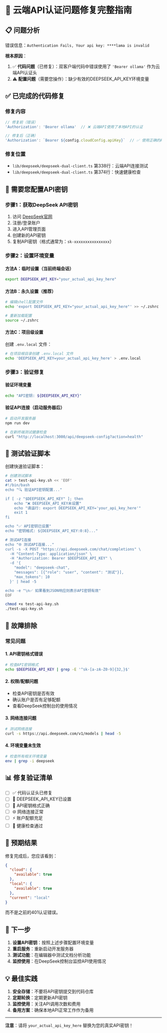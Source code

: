 # 🔧 云端API认证问题修复完整指南

## 📋 问题分析
错误信息：`Authentication Fails, Your api key: ****lama is invalid`

**根本原因**：
1. ✅ **代码问题**（已修复）：双客户端代码中错误使用了 `'Bearer ollama'` 作为云端API认证头
2. ⚠️ **配置问题**（需要您操作）：缺少有效的DEEPSEEK_API_KEY环境变量

## ✅ 已完成的代码修复

### 修复内容
```typescript
// 修复前（错误）
'Authorization': 'Bearer ollama'  // ❌ 云端API使用了本地API的认证

// 修复后（正确）
'Authorization': `Bearer ${config.cloudConfig.apiKey}`  // ✅ 使用正确的API密钥
```

### 修复位置
- `lib/deepseek/deepseek-dual-client.ts` 第338行：云端API连接测试
- `lib/deepseek/deepseek-dual-client.ts` 第374行：快速健康检查

## 🔑 需要您配置API密钥

### 步骤1：获取DeepSeek API密钥
1. 访问 [DeepSeek官网](https://platform.deepseek.com/)
2. 注册/登录账户
3. 进入API管理页面
4. 创建新的API密钥
5. 复制API密钥（格式通常为：`sk-xxxxxxxxxxxxxxxx`）

### 步骤2：设置环境变量

#### 方法A：临时设置（当前终端会话）
```bash
export DEEPSEEK_API_KEY="your_actual_api_key_here"
```

#### 方法B：永久设置（推荐）
```bash
# 编辑shell配置文件
echo 'export DEEPSEEK_API_KEY="your_actual_api_key_here"' >> ~/.zshrc

# 重新加载配置
source ~/.zshrc
```

#### 方法C：项目级设置
创建 `.env.local` 文件：
```bash
# 在项目根目录创建 .env.local 文件
echo 'DEEPSEEK_API_KEY=your_actual_api_key_here' > .env.local
```

### 步骤3：验证修复

#### 验证环境变量
```bash
echo "API密钥: ${DEEPSEEK_API_KEY}"
```

#### 验证API连接（启动服务器后）
```bash
# 启动开发服务器
npm run dev

# 在新终端测试健康检查
curl "http://localhost:3000/api/deepseek-config?action=health"
```

## 🧪 测试验证脚本

创建快速验证脚本：
```bash
# 创建测试脚本
cat > test-api-key.sh << 'EOF'
#!/bin/bash
echo "🔍 验证API密钥配置..."

if [ -z "$DEEPSEEK_API_KEY" ]; then
    echo "❌ DEEPSEEK_API_KEY未设置"
    echo "请运行: export DEEPSEEK_API_KEY='your_api_key_here'"
    exit 1
fi

echo "✅ API密钥已设置"
echo "密钥格式: ${DEEPSEEK_API_KEY:0:8}..."

# 测试API连接
echo "🌐 测试API连接..."
curl -s -X POST "https://api.deepseek.com/chat/completions" \
  -H "Content-Type: application/json" \
  -H "Authorization: Bearer $DEEPSEEK_API_KEY" \
  -d '{
    "model": "deepseek-chat",
    "messages": [{"role": "user", "content": "测试"}],
    "max_tokens": 10
  }' | head -5

echo -e "\n✅ 如果看到JSON响应则表示API密钥有效"
EOF

chmod +x test-api-key.sh
./test-api-key.sh
```

## 🔧 故障排除

### 常见问题

#### 1. API密钥格式错误
```bash
# 检查API密钥格式
echo $DEEPSEEK_API_KEY | grep -E '^sk-[a-zA-Z0-9]{32,}$'
```

#### 2. 权限/配额问题
- 检查API密钥是否有效
- 确认账户是否有足够配额
- 查看DeepSeek控制台的使用情况

#### 3. 网络连接问题
```bash
# 测试网络连接
curl -s https://api.deepseek.com/v1/models | head -5
```

#### 4. 环境变量未生效
```bash
# 检查所有相关环境变量
env | grep -i deepseek
```

## 📊 修复验证清单

- [ ] ✅ 代码认证头已修复
- [ ] 🔑 DEEPSEEK_API_KEY已设置
- [ ] 📝 API密钥格式正确
- [ ] 🌐 网络连接正常
- [ ] ⚡ 账户配额充足
- [ ] 🧪 健康检查通过

## 🎯 预期结果

修复完成后，您应该看到：
```json
{
  "cloud": {
    "available": true
  },
  "local": {
    "available": true
  },
  "current": "local"
}
```

而不是之前的401认证错误。

## 🚀 下一步

1. **设置API密钥**：按照上述步骤配置环境变量
2. **重启服务**：重新启动开发服务器
3. **测试功能**：在编辑器中测试文档分析功能
4. **监控使用**：在DeepSeek控制台监控API使用情况

## 💡 最佳实践

1. **安全存储**：不要将API密钥提交到代码仓库
2. **定期轮换**：定期更新API密钥
3. **监控使用**：关注API调用次数和费用
4. **备用方案**：确保本地API正常工作作为备用

---

**注意**：请将 `your_actual_api_key_here` 替换为您的真实API密钥！ 